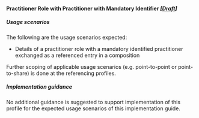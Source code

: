 #### Practitioner Role with Practitioner with Mandatory Identifier *[[Draft](http://hl7.org/fhir/stu3/valueset-publication-status.html)]*

##### Usage scenarios
The following are the usage scenarios expected:

* Details of a practitioner role with a mandatory identified practitioner exchanged as a referenced entry in a composition

Further scoping of applicable usage scenarios (e.g. point-to-point or point-to-share) is done at the referencing profiles. 

##### Implementation guidance
No additional guidance is suggested to support implementation of this profile for the expected usage scenarios of this implementation guide.

